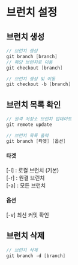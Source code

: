 # 브런치 설정

## 브런치 생성
``` c#
// 브런치 생성
git branch [branch]
// 해당 브런치로 이동
git checkout [branch]

// 브런치 생성 및 이동
git checkout -b [branch]
```

## 브런치 목록 확인
``` c#
// 원격 저장소 브런치 업데이트
git remote update

// 브런치 목록 출력
git branch [타겟] [옵션]
```
#### 타겟
[-l] : 로컬 브런치 (기본)  
[-r] : 원결 브런치  
[-a] : 모든 브런치  

#### 옵션
[-v] 최신 커밋 확인


## 브런치 삭제
``` c#
// 브런치 삭제
git branch -d [branch]
```
